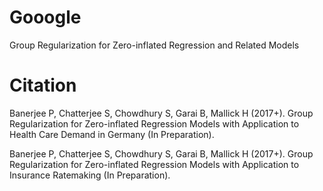 # Gooogle
Group Regularization for Zero-inflated Regression and Related Models

# Citation
Banerjee P, Chatterjee S, Chowdhury S, Garai B, Mallick H (2017+). Group Regularization for Zero-inflated Regression Models with Application to Health Care Demand in Germany (In Preparation).

Banerjee P, Chatterjee S, Chowdhury S, Garai B, Mallick H (2017+). Group Regularization for Zero-inflated Regression Models with Application to Insurance Ratemaking (In Preparation).

